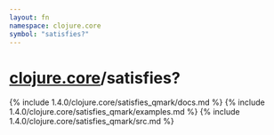 ```yaml
---
layout: fn
namespace: clojure.core
symbol: "satisfies?"
---
```


# [clojure.core](../)/satisfies?

{% include 1.4.0/clojure.core/satisfies_qmark/docs.md %}
{% include 1.4.0/clojure.core/satisfies_qmark/examples.md %}
{% include 1.4.0/clojure.core/satisfies_qmark/src.md %}

